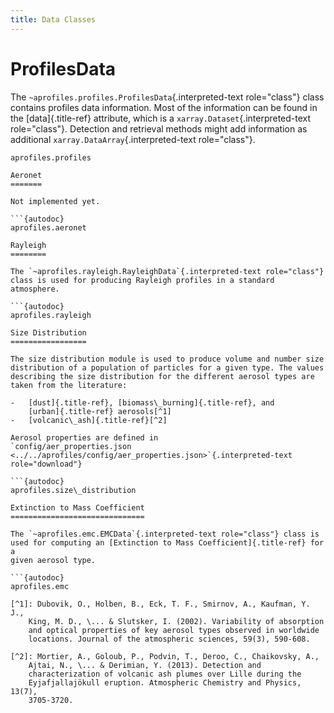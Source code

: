 ```yaml
---
title: Data Classes
---
```


ProfilesData
============

The `~aprofiles.profiles.ProfilesData`{.interpreted-text role="class"}
class contains profiles data information. Most of the information can be
found in the [data]{.title-ref} attribute, which is a
`xarray.Dataset`{.interpreted-text role="class"}. Detection and
retrieval methods might add information as additional
`xarray.DataArray`{.interpreted-text role="class"}.

```{autodoc}
aprofiles.profiles

Aeronet
=======

Not implemented yet.

```{autodoc}
aprofiles.aeronet

Rayleigh
========

The `~aprofiles.rayleigh.RayleighData`{.interpreted-text role="class"}
class is used for producing Rayleigh profiles in a standard atmosphere.

```{autodoc}
aprofiles.rayleigh

Size Distribution
=================

The size distribution module is used to produce volume and number size
distribution of a population of particles for a given type. The values
describing the size distribution for the different aerosol types are
taken from the literature:

-   [dust]{.title-ref}, [biomass\_burning]{.title-ref}, and
    [urban]{.title-ref} aerosols[^1]
-   [volcanic\_ash]{.title-ref}[^2]

Aerosol properties are defined in
`config/aer_properties.json <../../aprofiles/config/aer_properties.json>`{.interpreted-text
role="download"}

```{autodoc}
aprofiles.size\_distribution

Extinction to Mass Coefficient
==============================

The `~aprofiles.emc.EMCData`{.interpreted-text role="class"} class is
used for computing an [Extinction to Mass Coefficient]{.title-ref} for a
given aerosol type.

```{autodoc}
aprofiles.emc

[^1]: Dubovik, O., Holben, B., Eck, T. F., Smirnov, A., Kaufman, Y. J.,
    King, M. D., \... & Slutsker, I. (2002). Variability of absorption
    and optical properties of key aerosol types observed in worldwide
    locations. Journal of the atmospheric sciences, 59(3), 590-608.

[^2]: Mortier, A., Goloub, P., Podvin, T., Deroo, C., Chaikovsky, A.,
    Ajtai, N., \... & Derimian, Y. (2013). Detection and
    characterization of volcanic ash plumes over Lille during the
    Eyjafjallajökull eruption. Atmospheric Chemistry and Physics, 13(7),
    3705-3720.
